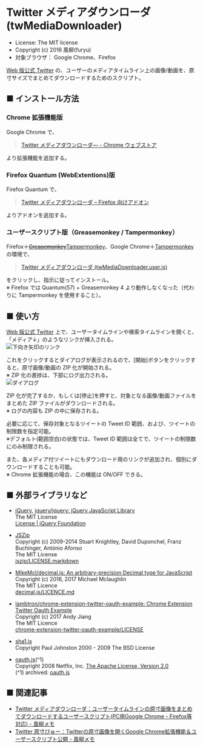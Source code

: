 Twitter メディアダウンローダ (twMediaDownloader)
================================================

- License: The MIT license  
- Copyright (c) 2016 風柳(furyu)  
- 対象ブラウザ： Google Chrome、Firefox

[Web 版公式 Twitter](https://twitter.com/) の、ユーザーのメディアタイムライン上の画像/動画を、原寸サイズでまとめてダウンロードするためのスクリプト。  


■ インストール方法 
---
### Chrome 拡張機能版  
Google Chrome で、  

> [Twitter メディアダウンローダ― - Chrome ウェブストア](https://chrome.google.com/webstore/detail/twitter-media-downloader/cblpjenafgeohmnjknfhpdbdljfkndig?hl=ja)  

より拡張機能を追加する。  


### Firefox Quantum (WebExtentions)版  
Firefox Quantum で、  

> [Twitter メディアダウンローダ – Firefox 向けアドオン](https://addons.mozilla.org/ja/firefox/addon/tw-media-downloader/)  

よりアドオンを追加する。  


### ユーザースクリプト版（Greasemonkey / Tampermonkey）
Firefox＋<s>[Greasemonkey](https://addons.mozilla.org/ja/firefox/addon/greasemonkey/)</s>[Tampermonkey](https://addons.mozilla.org/ja/firefox/addon/tampermonkey/)、Google Chrome＋[Tampermonkey](https://chrome.google.com/webstore/detail/tampermonkey/dhdgffkkebhmkfjojejmpbldmpobfkfo?hl=ja) の環境で、  

> [Twitter メディアダウンローダ (twMediaDownloader.user.js)](https://furyutei.work/userjs/furyutei/twMediaDownloader.user.js)  
                                
をクリックし、指示に従ってインストール。  
※ Firefox では Quantum(57) + Greasemonkey 4 より動作しなくなった（代わりに Tampermonkey を使用すること）。  


■ 使い方
---
[Web 版公式 Twitter](https://twitter.com/) 上で、ユーザータイムラインや検索タイムラインを開くと、「メディア↓」のようなリンクが挿入される。  
![下向き矢印のリンク](https://cdn-ak.f.st-hatena.com/images/fotolife/f/furyu-tei/20160723/20160723224518.jpg)  

これをクリックするとダイアログが表示されるので、[開始]ボタンをクリックすると、原寸画像/動画の ZIP 化が開始される。  
※ ZIP 化の進捗は、下部にログ出力される。  
![ダイアログ](https://cdn-ak2.f.st-hatena.com/images/fotolife/f/furyu-tei/20171029/20171029090641.png)  

ZIP 化が完了するか、もしくは[停止]を押すと、対象となる画像/動画ファイルをまとめた ZIP ファイルがダウンロードされる。  
※ ログの内容も ZIP の中に保存される。

必要に応じて、保存対象となるツイートの Tweet ID 範囲、および、ツイートの制限数を指定可能。  
※デフォルト(範囲空白)の状態では、Tweet ID 範囲は全てで、ツイートの制限数にのみ制限される。  

また、各メディア付ツイートにもダウンロード用のリンクが追加され、個別にダウンロードすることも可能。  
※ Chrome 拡張機能の場合、この機能は ON/OFF できる。  


■ 外部ライブラリなど
---
- [jQuery](https://jquery.com/), [jquery/jquery: jQuery JavaScript Library](https://github.com/jquery/jquery)  
    The MIT License  
    [License | jQuery Foundation](https://jquery.org/license/)  

- [JSZip](https://stuk.github.io/jszip/)  
    Copyright (c) 2009-2014 Stuart Knightley, David Duponchel, Franz Buchinger, António Afonso  
    The MIT License  
    [jszip/LICENSE.markdown](https://github.com/Stuk/jszip/blob/master/LICENSE.markdown)  

- [MikeMcl/decimal.js: An arbitrary-precision Decimal type for JavaScript](https://github.com/MikeMcl/decimal.js)  
    Copyright (c) 2016, 2017 Michael Mclaughlin  
    The MIT Licence  
    [decimal.js/LICENCE.md](https://github.com/MikeMcl/decimal.js/blob/master/LICENCE.md)  

- [lambtron/chrome-extension-twitter-oauth-example: Chrome Extension Twitter Oauth Example](https://github.com/lambtron/chrome-extension-twitter-oauth-example)  
    Copyright (c) 2017 Andy Jiang  
    The MIT Licence  
    [chrome-extension-twitter-oauth-example/LICENSE](https://github.com/lambtron/chrome-extension-twitter-oauth-example/blob/master/LICENSE)  

- [sha1.js](http://pajhome.org.uk/crypt/md5/sha1.html)  
    Copyright Paul Johnston 2000 - 2009
    The BSD License

- [oauth.js](http://code.google.com/p/oauth/source/browse/code/javascript/oauth.js)(^1)  
    Copyright 2008 Netflix, Inc.
    [The Apache License, Version 2.0](http://www.apache.org/licenses/LICENSE-2.0)  
    (^1) archived: [oauth.js](https://web.archive.org/web/20130921042751/http://code.google.com/p/oauth/source/browse/code/javascript/oauth.js)  


■ 関連記事
---
- [Twitter メディアダウンローダ：ユーザータイムラインの原寸画像をまとめてダウンロードするユーザースクリプト(PC用Google Chrome・Firefox等対応) - 風柳メモ](http://furyu.hatenablog.com/entry/20160723/1469282864)
- [Twitter 原寸びゅー：Twitterの原寸画像を開くGoogle Chrome拡張機能＆ユーザースクリプト公開 - 風柳メモ](http://furyu.hatenablog.com/entry/20160116/1452871567)  

